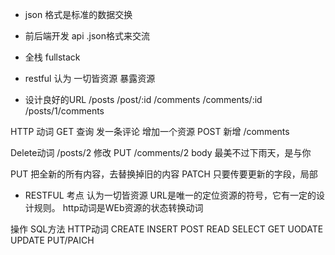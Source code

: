 - json 格式是标准的数据交换
- 前后端开发 api .json格式来交流
- 全栈 fullstack

- restful 认为 一切皆资源
暴露资源
- 设计良好的URL
/posts
/post/:id
/comments
/comments/:id
/posts/1/comments

HTTP 动词
GET 查询
发一条评论 增加一个资源 
POST 新增  /comments

Delete动词  /posts/2
修改 PUT
/comments/2  body 最美不过下雨天，是与你


PUT 把全新的所有内容，去替换掉旧的内容
PATCH 只要传要更新的字段，局部

- RESTFUL 考点
认为一切皆资源 URL是唯一的定位资源的符号，它有一定的设计规则。
http动词是WEb资源的状态转换动词

操作 SQL方法  HTTP动词
CREATE INSERT POST READ SELECT GET UODATE UPDATE PUT/PAICH 